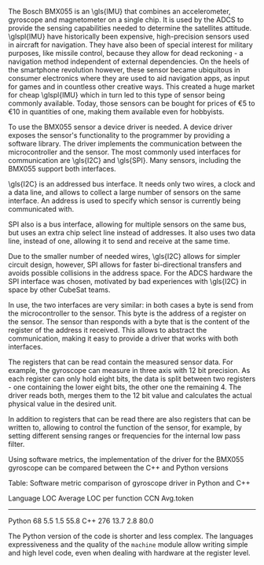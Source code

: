 The Bosch BMX055 is an \\gls{IMU} that combines an accelerometer, gyroscope and magnetometer on a single chip. It is used by the ADCS to provide the sensing capabilities needed to determine the satellites attitude. \\glspl{IMU} have historically been expensive, high-precision sensors used in aircraft for navigation. They have also been of special interest for military purposes, like missile control, because they allow for dead reckoning - a navigation method independent of external dependencies. On the heels of the smartphone revolution however, these sensor became ubiquitous in consumer electronics where they are used to aid navigation apps, as input for games and in countless other creative ways. This created a huge market for cheap \\glspl{IMU} which in turn led to this type of sensor being commonly available. Today, those sensors can be bought for prices of €5 to €10 in quantities of one, making them available even for hobbyists.

To use the BMX055 sensor a device driver is needed. A device driver exposes the sensor's functionality to the programmer by providing a software library. The driver implements the communication between the microcontroller and the sensor. The most commonly used interfaces for communication are \\gls{I2C} and \\gls{SPI}. Many sensors, including the BMX055 support both interfaces. 

\\gls{I2C} is an addressed bus interface. It needs only two wires, a clock and a data line, and allows to collect a large number of sensors on the same interface. An address is used to specify which sensor is currently being communicated with.

SPI also is a bus interface, allowing for multiple sensors on the same bus, but uses an extra chip select line instead of addresses. It also uses two data line, instead of one, allowing it to send and receive at the same time.

Due to the smaller number of needed wires, \\gls{I2C} allows for simpler circuit design, however, SPI allows for faster bi-directional transfers and avoids possible collisions in the address space. For the ADCS hardware the SPI interface was chosen, motivated by bad experiences with \\gls{I2C} in space by other CubeSat teams.

In use, the two interfaces are very similar: in both cases a byte is send from the microcontroller to the sensor. This byte is the address of a register on the sensor. The sensor than responds with a byte that is the content of the register of the address it received. This allows to abstract the communication, making it easy to provide a driver that works with both interfaces.

The registers that can be read contain the measured sensor data. For example, the gyroscope can measure in three axis with 12 bit precision. As each register can only hold eight bits, the data is split between two registers - one containing the lower eight bits, the other one the remaining 4. The driver reads both, merges them to the 12 bit value and calculates the actual physical value in the desired unit.

In addition to registers that can be read there are also registers that can be written to, allowing to control the function of the sensor, for example, by setting different sensing ranges or frequencies for the internal low pass filter.

Using software metrics, the implementation of the driver for the BMX055 gyroscope can be compared between the C++ and Python versions 

Table: Software metric comparison of gyroscope driver in Python and C++

Language   LOC   Average LOC per function   CCN   Avg.token
--------- ----- -------------------------- ----- -----------
Python     68        5.5                    1.5       55.8
C++        276      13.7                    2.8       80.0

The Python version of the code is shorter and less complex. The languages expressiveness and the quality of the ```machine``` module allow writing simple and high level code, even when dealing with hardware at the register level.
